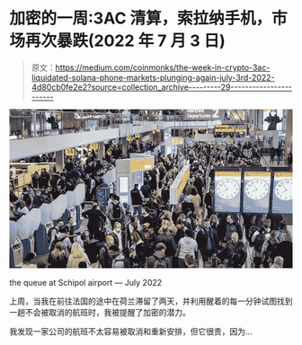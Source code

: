 # 加密的一周:3AC 清算，索拉纳手机，市场再次暴跌(2022 年 7 月 3 日)

> 原文：<https://medium.com/coinmonks/the-week-in-crypto-3ac-liquidated-solana-phone-markets-plunging-again-july-3rd-2022-4d80cb0fe2e2?source=collection_archive---------29----------------------->

![](img/cc8d67d25583f0b1e32f5041078f3daf.png)

the queue at Schipol airport — July 2022

上周，当我在前往法国的途中在荷兰滞留了两天，并利用醒着的每一分钟试图找到一趟不会被取消的航班时，我被提醒了加密的潜力。

我发现一家公司的航班不太容易被取消和重新安排，但它很贵，因为…